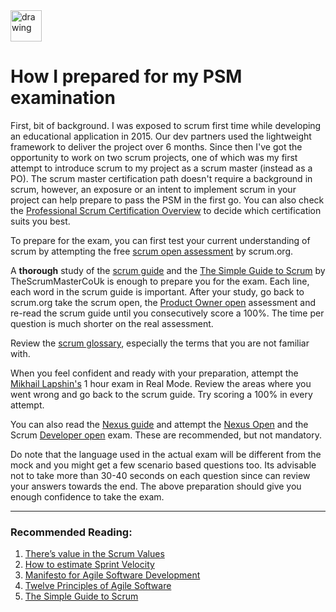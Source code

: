 <img src="https://static.scrum.org/web/badges/badge-psmi.svg" alt="drawing" width="50"/>

# How I prepared for my PSM examination
First, bit of background. I was exposed to scrum first time while developing an educational application in 2015. Our dev partners used the lightweight framework to deliver the project over 6 months. Since then I've got the opportunity to work on two scrum projects, one of which was my first attempt to introduce scrum to my project as a scrum master (instead as a PO). The scrum master certification path doesn't require a background in scrum, however, an exposure or an intent to implement scrum in your project can help prepare to pass the PSM in the first go. You can also check the [Professional Scrum Certification Overview](https://scrumorg-website-prod.s3.amazonaws.com/drupal/2019-11/0.%20CertificationOverview-US-1119.pdf) to decide which certification suits you best.  

To prepare for the exam, you can first test your current understanding of scrum by attempting the free [scrum open assessment](https://www.scrum.org/open-assessments/scrum-open) by scrum.org. 

A __thorough__ study of the [scrum guide](https://scrumguides.org/docs/scrumguide/v2020/2020-Scrum-Guide-US.pdf#zoom=100) and the [The Simple Guide to Scrum](https://www.thescrummaster.co.uk/wp-content/uploads/2021/03/TheSimpleGuideToScrum-TheScrumMasterCoUk-v1.pdf) by TheScrumMasterCoUk is enough to prepare you for the exam. Each line, each word in the scrum guide is important. After your study, go back to scrum.org take the scrum open, the [Product Owner open](https://www.scrum.org/open-assessments/product-owner-open) assessment and re-read the scrum guide until you consecutively score a 100%. The time per question is much shorter on the real assessment. 

Review the [scrum glossary](https://www.scrum.org/resources/scrum-glossary), especially the terms that you are not familiar with.  

When you feel confident and ready with your preparation, attempt the [Mikhail Lapshin's](https://mlapshin.com/index.php/scrum-quizzes/) 1 hour exam in Real Mode. Review the areas where you went wrong and go back to the scrum guide. Try scoring a 100% in every attempt.

You can also read the [Nexus guide](https://scrumorg-website-prod.s3.amazonaws.com/drupal/2021-01/NexusGuide%202021_0.pdf?nexus-file=https%3A%2F%2Fscrumorg-website-prod.s3.amazonaws.com%2Fdrupal%2F2021-01%2FNexusGuide%25202021_0.pdf) and attempt the [Nexus Open](https://www.scrum.org/open-assessments/nexus-open) and the Scrum [Developer open](https://www.scrum.org/open-assessments/scrum-developer-open) exam. These are recommended, but not mandatory. 


Do note that the language used in the actual exam will be different from the mock and you might get a few scenario based questions too. Its advisable not to take more than 30-40 seconds on each question since can review your answers towards the end. The above preparation should give you enough confidence to take the exam.

----
### Recommended Reading:

1. [There’s value in the Scrum Values](https://guntherverheyen.com/2013/05/03/theres-value-in-the-scrum-values/)
2. [How to estimate Sprint Velocity](https://www.lucidchart.com/blog/how-to-estimate-sprint-velocity)
3. [Manifesto for Agile Software Development](https://agilemanifesto.org)
4. [Twelve Principles of Agile Software](https://agilemanifesto.org/principles.html)
5. [The Simple Guide to Scrum](https://www.thescrummaster.co.uk/wp-content/uploads/2021/03/TheSimpleGuideToScrum-1Pager.pdf) 
